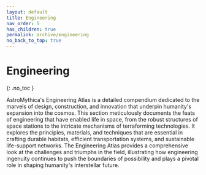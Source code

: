 ```yaml
---
layout: default
title: Engineering
nav_order: 5
has_children: true
permalink: archive/engineering
no_back_to_top: true
---
```


# Engineering
{: .no_toc }

AstroMythica's Engineering Atlas is a detailed compendium dedicated to the marvels of design, construction, and innovation that underpin humanity's expansion into the cosmos. This section meticulously documents the feats of engineering that have enabled life in space, from the robust structures of space stations to the intricate mechanisms of terraforming technologies. It explores the principles, materials, and techniques that are essential in crafting durable habitats, efficient transportation systems, and sustainable life-support networks. The Engineering Atlas provides a comprehensive look at the challenges and triumphs in the field, illustrating how engineering ingenuity continues to push the boundaries of possibility and plays a pivotal role in shaping humanity's interstellar future.
<!-- {: .fs-6 .fw-300 } -->

